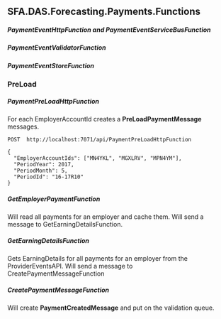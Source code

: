 ## SFA.DAS.Forecasting.Payments.Functions


##### PaymentEventHttpFunction and PaymentEventServiceBusFunction

##### PaymentEventValidatorFunction

##### PaymentEventStoreFunction


### PreLoad

##### PaymentPreLoadHttpFunction
For each EmployerAccountId creates a **PreLoadPaymentMessage** messages.

```
POST  http://localhost:7071/api/PaymentPreLoadHttpFunction

{
  "EmployerAccountIds": ["MN4YKL", "MGXLRV", "MPN4YM"],
  "PeriodYear": 2017,
  "PeriodMonth": 5,
  "PeriodId": "16-17R10"
}
```

##### GetEmployerPaymentFunction
Will read all payments for an employer and cache them.
Will send a message to GetEarningDetailsFunction.

##### GetEarningDetailsFunction
Gets EarningDetails for all payments for an employer from the ProviderEventsAPI.
Will send a message to CreatePaymentMessageFunction

##### CreatePaymentMessageFunction
Will create **PaymentCreatedMessage** and put on the validation queue.